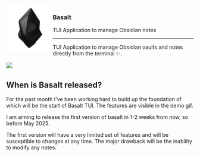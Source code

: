 <img align="left" width="125px" src="assets/basalt.png">
<h3>Basalt&nbsp;&nbsp;</h3>
<p>TUI Application to manage Obsidian notes&nbsp;&nbsp;&nbsp;&nbsp;</p>

<hr/>

TUI Application to manage Obsidian vaults and notes directly from the terminal ✨.

<img src="assets/basalt_demo.gif">

## When is Basalt released?

For the past month I've been working hard to build up the foundation of which will be the start of Basalt TUI. The features are visible in the demo gif.

I am aiming to release the first version of basalt in 1-2 weeks from now, so before May 2025.

The first version will have a very limited set of features and will be
susceptible to changes at any time. The major drawback will be the inability to modify any notes.
